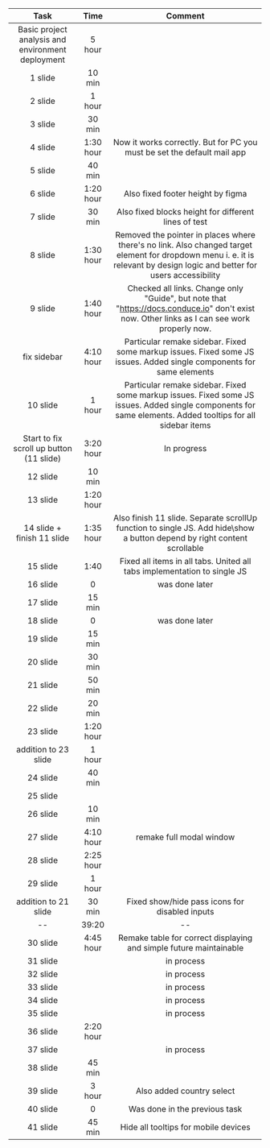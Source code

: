 | Task | Time | Comment |
|:---:|:---:|:---:|
| Basic project analysis and environment deployment | 5 hour |  |
| 1 slide | 10 min | |
| 2 slide | 1 hour ||
| 3 slide | 30 min ||
| 4 slide | 1:30 hour | Now it works correctly. But for PC you must be set the default mail app |
| 5 slide | 40 min ||
| 6 slide | 1:20 hour | Also fixed footer height by figma |
| 7 slide | 30 min | Also fixed blocks height for different lines of test |
| 8 slide | 1:30 hour | Removed the pointer in places where there's no link. Also changed target element for dropdown menu i. e. it is relevant by design logic and better for users accessibility |
| 9 slide | 1:40 hour | Checked all links. Change only "Guide", but note that "https://docs.conduce.io" don't exist now. Other links as I can see work properly now. |
| fix sidebar | 4:10 hour | Particular remake sidebar. Fixed some markup issues. Fixed some JS issues. Added single components for same elements |
| 10 slide | 1 hour | Particular remake sidebar. Fixed some markup issues. Fixed some JS issues. Added single components for same elements. Added tooltips for all sidebar items |
| Start to fix scroll up button (11 slide) | 3:20 hour | In progress |
| 12 slide | 10 min ||
| 13 slide | 1:20 hour |  |
| 14 slide + finish 11 slide | 1:35 hour | Also finish 11 slide. Separate scrollUp function to single JS. Add hide\show a button depend by right content scrollable |
| 15 slide | 1:40 | Fixed all items in all tabs. United all tabs implementation to single JS |
| 16 slide | 0 | was done later |
| 17 slide | 15 min |  |
| 18 slide | 0 | was done later |
| 19 slide | 15 min ||
| 20 slide | 30 min ||
| 21 slide | 50 min ||
| 22 slide | 20 min ||
| 23 slide | 1:20 hour ||
| addition to 23 slide | 1 hour ||
| 24 slide | 40 min ||
| 25 slide |  ||
| 26 slide | 10 min ||
| 27 slide | 4:10 hour | remake full modal window |
| 28 slide | 2:25 hour ||
| 29 slide | 1 hour ||
| addition to 21 slide | 30 min | Fixed show/hide pass icons for disabled inputs |
| -- | 39:20 | -- |
| 30 slide | 4:45 hour | Remake table for correct displaying and simple future maintainable |
| 31 slide |  | in process |
| 32 slide |  | in process |
| 33 slide |  | in process |
| 34 slide |  | in process |
| 35 slide |  | in process |
| 36 slide | 2:20 hour ||
| 37 slide |  | in process |
| 38 slide | 45 min ||
| 39 slide | 3 hour | Also added country select |
| 40 slide | 0 | Was done in the previous task |
| 41 slide | 45 min | Hide all tooltips for mobile devices |